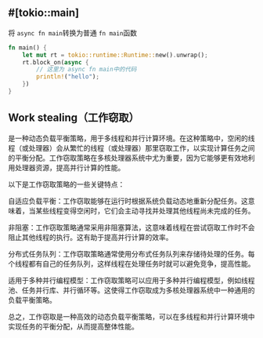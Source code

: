 ## #[tokio::main]

将 `async fn main`转换为普通 `fn main`函数

```rust
fn main() {
    let mut rt = tokio::runtime::Runtime::new().unwrap();
    rt.block_on(async {
        // 这里为 async fn main中的代码
        println!("hello");
    })
}
```

## Work stealing（工作窃取）

是一种动态负载平衡策略，用于多线程和并行计算环境。在这种策略中，空闲的线程（或处理器）会从繁忙的线程（或处理器）那里窃取工作，以实现计算任务之间的平衡分配。工作窃取策略在多核处理器系统中尤为重要，因为它能够更有效地利用处理器资源，提高并行计算的性能。

以下是工作窃取策略的一些关键特点：

自适应负载平衡：工作窃取能够在运行时根据系统负载动态地重新分配任务。这意味着，当某些线程变得空闲时，它们会主动寻找并处理其他线程尚未完成的任务。

非阻塞：工作窃取策略通常采用非阻塞算法，这意味着线程在尝试窃取工作时不会阻止其他线程的执行。这有助于提高并行计算的效率。

分布式任务队列：工作窃取策略通常使用分布式任务队列来存储待处理的任务。每个线程都有自己的任务队列，这样线程在处理任务时就可以避免竞争，提高性能。

适用于多种并行编程模型：工作窃取策略可以应用于多种并行编程模型，例如线程池、任务并行库、并行循环等。这使得工作窃取成为多核处理器系统中一种通用的负载平衡策略。

总之，工作窃取是一种高效的动态负载平衡策略，可以在多线程和并行计算环境中实现任务的平衡分配，从而提高整体性能。
